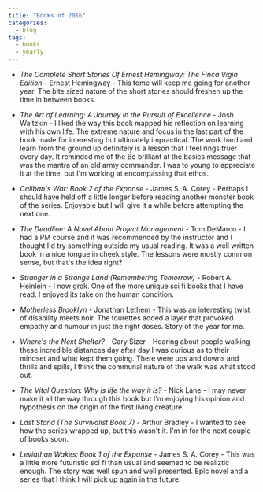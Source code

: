 ```yaml
---
title: "Books of 2016"
categories:
  - blog
tags:
  - books
  - yearly
---
```


* *The Complete Short Stories Of Ernest Hemingway: The Finca Vigia Edition* - Ernest Hemingway - This tome will keep me going for another year. The bite sized nature of the short stories should freshen up the time in between books.
 
* *The Art of Learning: A Journey in the Pursuit of Excellence* - Josh Waitzkin - I liked the way this book mapped his reflection on learning with his own life. The extreme nature and focus in the last part of the book made for interesting but ultimately impractical. The work hard and learn from the ground up definitely is a lesson that I feel rings truer every day. It reminded me of the Be brilliant at the basics message that was the mantra of an old army commander. I was to young to appreciate it at the time, but I'm working at encompassing that ethos.
 
* *Caliban's War: Book 2 of the Expanse* - James S. A. Corey - Perhaps I should have held off a little longer before reading another monster book of the series. Enjoyable but I will give it a while before attempting the next one.
 
* *The Deadline: A Novel About Project Management* - Tom DeMarco - I had a PM course and it was recommended by the instructor and I thought I'd try something outside my usual reading. It was a well written book in a nice tongue in cheek style. The lessons were mostly common sense, but that's the idea right?
 
* *Stranger in a Strange Land (Remembering Tomorrow)* - Robert A. Heinlein - I now grok. One of the more unique sci fi books that I have read. I enjoyed its take on the human condition.

* *Motherless Brooklyn* - Jonathan Lethem - This was an interesting twist of disability meets noir. The tourettes added a layer that provoked empathy and humour in just the right doses. Story of the year for me.
 
* *Where's the Next Shelter?* - Gary Sizer - Hearing about people walking these incredible distances day after day I was curious as to their mindset and what kept them going. There were ups and downs and thrills and spills, I think the communal nature of the walk was what stood out. 
 
* *The Vital Question: Why is life the way it is?* - Nick Lane - I may never make it all the way through this book but I'm enjoying his opinion and hypothesis on the origin of the first living creature.

* *Last Stand (The Survivalist Book 7)* - Arthur Bradley - I wanted to see how the series wrapped up, but this wasn't it. I'm in for the next couple of books soon.

* *Leviathan Wakes: Book 1 of the Expanse* - James S. A. Corey - This was a little more futuristic sci fi than usual and seemed to be realiztic enough. The story was well spun and well presented. Epic novel and a series that I think I will pick up again in the future.
